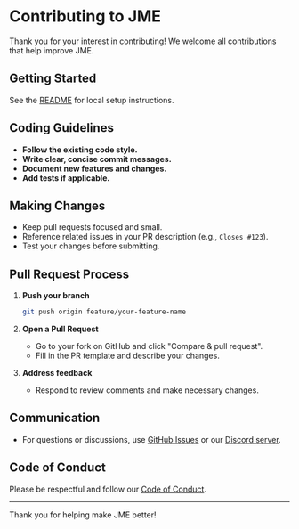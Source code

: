 # Contributing to JME

Thank you for your interest in contributing! We welcome all contributions that help improve JME.

## Getting Started

See the [README](README.md) for local setup instructions.

## Coding Guidelines

- **Follow the existing code style.**
- **Write clear, concise commit messages.**
- **Document new features and changes.**
- **Add tests if applicable.**

## Making Changes

- Keep pull requests focused and small.
- Reference related issues in your PR description (e.g., `Closes #123`).
- Test your changes before submitting.

## Pull Request Process

1. **Push your branch**  
   ```sh
   git push origin feature/your-feature-name
   ```

2. **Open a Pull Request**  
   - Go to your fork on GitHub and click "Compare & pull request".
   - Fill in the PR template and describe your changes.

3. **Address feedback**  
   - Respond to review comments and make necessary changes.

## Communication

- For questions or discussions, use [GitHub Issues](https://github.com/evilbocchi/jme/issues) or our [Discord server](https://discord.gg/haPBmCSvXt).

## Code of Conduct

Please be respectful and follow our [Code of Conduct](CODE_OF_CONDUCT.md).

---

Thank you for helping make JME better!